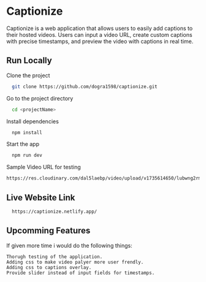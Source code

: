 # Captionize

Captionize is a web application that allows users to easily add captions to their hosted videos. Users can input a video URL, create custom captions with precise timestamps, and preview the video with captions in real time.

## Run Locally

Clone the project

```bash
  git clone https://github.com/dogra1598/captionize.git
```

Go to the project directory

```bash
  cd <projectName>
```

Install dependencies

```bash
  npm install
```

Start the app

```bash
  npm run dev
```

Sample Video URL for testing

```bash
https://res.cloudinary.com/dal5laebp/video/upload/v1735614650/lubwng2rmodymjpyvsow.mp4
```

## Live Website Link

```bash
  https://captionize.netlify.app/
```

## Upcomming Features

If given more time i would do the following things:

```
Thorugh testing of the application.
Adding css to make video palyer more user frendly.
Adding css to captions overlay.
Provide slider instead of input fields for timestamps.
```
